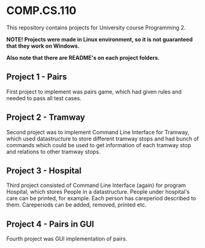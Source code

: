 # COMP.CS.110

This repository contains projects for University course Programming 2. 

**NOTE! Projects were made in Linux environment, so it is not guaranteed that they work on Windows.**

**Also note that there are README's on each project folders.**

## Project 1 - Pairs

First project to implement was pairs game, which had given rules and needed to pass all test cases.

## Project 2 - Tramway

Second project was to implement Command Line Interface for Tramway, which used datastructure to store different tramway stops and had bunch of commands which could be used to get information of each tramway stop and relations to other tramway stops.

## Project 3 - Hospital

Third project consisted of Command Line Interface (again) for program Hospital, which stores People in a datastructure. People under hospital's care can be printed, for example. Each person has careperiod described to them. Careperiods can be added, removed, printed etc. 

## Project 4 - Pairs in GUI

Fourth project was GUI implementation of pairs.

